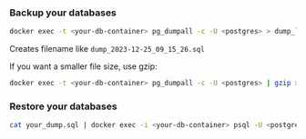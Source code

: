 ### Backup your databases
```bash
docker exec -t <your-db-container> pg_dumpall -c -U <postgres> > dump_`date +%Y-%m-%d"_"%H_%M_%S`.sql
```
Creates filename like `dump_2023-12-25_09_15_26.sql`

If you want a smaller file size, use gzip:
```bash
docker exec -t <your-db-container> pg_dumpall -c -U <postgres> | gzip > dump_`date +%Y-%m-%d"_"%H_%M_%S`.sql.gz
```
### Restore your databases
```bash
cat your_dump.sql | docker exec -i <your-db-container> psql -U <postgres>
```
